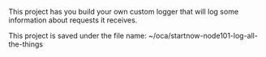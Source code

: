This project has you build your own custom logger that will log some information about requests it receives.

This project is saved under the file name:
~/oca/startnow-node101-log-all-the-things